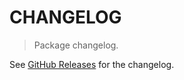 # CHANGELOG

> Package changelog.

See [GitHub Releases](https://github.com/stdlib-js/math-iter-special-expm1rel/releases) for the changelog.